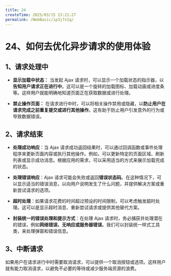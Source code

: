 ```yaml
---
title: 24
createTime: 2025/03/15 13:21:27
permalink: /WebBasic/ip3j7s1q/
---
```

# 24、如何去优化异步请求的使用体验

## 1、请求处理中

- **显示加载中状态：** 当发起 Ajax 请求时，可以显示一个加载状态的指示器，以**告知用户请求正在进行中**。这可以是一个旋转的加载图标、加载动画或进度条等。这样用户就能明确地知道页面正在获取数据或进行处理。

- **禁止操作页面：** 在请求进行中时，可以将相关操作禁用或隐藏，以**防止用户在请求完成之前重复提交或进行其他操作**。这有助于防止用户引发意外的行为或导致数据错误。

## 2、请求结束

- **处理成功响应**：当 Ajax 请求成功返回结果时，可以通过回调函数或事件处理程序来更新页面内容或执行其他操作。例如，可以更新特定的页面区域、刷新列表或显示成功消息。根据应用的需求，可以采用适当的方式来展示加载完成的状态。

- **处理错误响应**：Ajax 请求可能会失败或返回**错误状态码**。在这种情况下，可以显示适当的错误消息，以向用户说明发生了什么问题，并提供解决方案或重新尝试请求的选项。
- **超时处理**：如果请求花费的时间超过预设的时间限制，可以考虑触发超时处理。这可以是显示超时消息、重新尝试请求或提供其他替代方案。
- **封装统一的错误处理和提示方式**：在处理 Ajax 请求时，务必捕获并处理潜在的错误，例如**网络错误、无响应或服务器错误**。我们可以封装统一样式工具类，来处理弹窗和错误信息。

## 3、中断请求

如果用户在请求进行中时需要取消请求，可以提供一个取消按钮或选项。这样用户就有能力取消请求，以避免不必要的等待或减少服务端资源的浪费。
